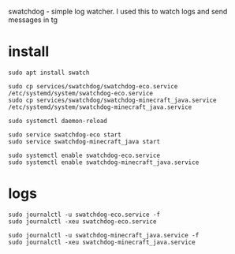 swatchdog - simple log watcher.
I used this to watch logs and send messages in tg

# install
```shell
sudo apt install swatch

sudo cp services/swatchdog/swatchdog-eco.service /etc/systemd/system/swatchdog-eco.service
sudo cp services/swatchdog/swatchdog-minecraft_java.service /etc/systemd/system/swatchdog-minecraft_java.service

sudo systemctl daemon-reload

sudo service swatchdog-eco start
sudo service swatchdog-minecraft_java start

sudo systemctl enable swatchdog-eco.service
sudo systemctl enable swatchdog-minecraft_java.service
```

# logs
```shell
sudo journalctl -u swatchdog-eco.service -f
sudo journalctl -xeu swatchdog-eco.service

sudo journalctl -u swatchdog-minecraft_java.service -f
sudo journalctl -xeu swatchdog-minecraft_java.service
```

